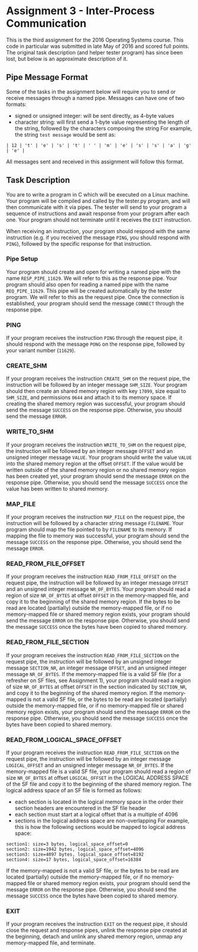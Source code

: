 # Assignment 3 - Inter-Process Communication
This is the third assignment for the 2016 Operating Systems course.
This code in particular was submitted in late May of 2016 and scored full points.
The original task description (and helper tester program) has since been lost, but below is an approximate description of it.

## Pipe Message Format
Some of the tasks in the assignment below will require you to send or receive messages through a named pipe. Messages can have one of two formats:
- signed or unsigned integer: will be sent directly, as 4-byte values
- character string: will first send a 1-byte value representing the length of the string, followed by the characters composing the string
For example, the string `test message` would be sent as:
```
| 12 | 't' | 'e' | 's' | 't' | ' ' | 'm' | 'e' | 's' | 's' | 'a' | 'g' | 'e' |
```
All messages sent and received in this assignment will follow this format.

## Task Description
You are to write a program in C which will be executed on a Linux machine.
Your program will be compiled and called by the tester.py program, and will then communicate with it via pipes.
The tester will send to your program a sequence of instructions and await response from your program after each one.
Your program should not terminate until it receives the `EXIT` instruction.

When receiving an instruction, your program should respond with the same instruction (e.g. if you received the message `PING`, you should respond with `PING`), followed by the specific response for that instruction.

### Pipe Setup
Your program should create and open for writing a named pipe with the name `RESP_PIPE_11629`. We will refer to this as the response pipe.
Your program should also open for reading a named pipe with the name `REQ_PIPE_11629`. This pipe will be created automatically by the tester program. We will refer to this as the request pipe.
Once the connection is established, your program should send the message `CONNECT` through the response pipe.

### PING
If your program receives the instruction `PING` through the request pipe, it should respond with the message `PONG` on the response pipe, followed by your variant number (`11629`).

### CREATE_SHM
If your program receives the instruction `CREATE_SHM` on the request pipe, the instruction will be followed by an integer message `SHM_SIZE`.
Your program should then create an shared memory region with key `17099`, size equal to `SHM_SIZE`, and permissions `0644` and attach it to its memory space.
If creating the shared memory region was successful, your program should send the message `SUCCESS` on the response pipe. Otherwise, you should send the message `ERROR`.

### WRITE_TO_SHM
If your program receives the instruction `WRITE_TO_SHM` on the request pipe, the instruction will be followed by an integer message `OFFSET` and an unsigned integer message `VALUE`.
Your program should write the value `VALUE` into the shared memory region at the offset `OFFSET`.
If the value would be written outside of the shared memory region or no shared memory region has been created yet, your program should send the message `ERROR` on the response pipe. Otherwise, you should send the message `SUCCESS` once the value has been written to shared memory.

### MAP_FILE
If your program receives the instruction `MAP_FILE` on the request pipe, the instruction will be followed by a character string message `FILENAME`.
Your program should map the file pointed to by `FILENAME` to its memory.
If mapping the file to memory was successful, your program should send the message `SUCCESS` on the response pipe. Otherwise, you should send the message `ERROR`.

### READ_FROM_FILE_OFFSET
If your program receives the instruction `READ_FROM_FILE_OFFSET` on the request pipe, the instruction will be followed by an integer message `OFFSET` and an unsigned integer message `NR_OF_BYTES`.
Your program should read a region of size `NR_OF_BYTES` at offset `OFFSET` in the memory-mapped file, and copy it to the beginning of the shared memory region.
If the bytes to be read are located (partially) outside the memory-mapped file, or if no memory-mapped file or shared memory region exists, your program should send the message `ERROR` on the response pipe. Otherwise, you should send the message `SUCCESS` once the bytes have been copied to shared memory.

### READ_FROM_FILE_SECTION
If your program receives the instruction `READ_FROM_FILE_SECTION` on the request pipe, the instruction will be followed by an unsigned integer message `SECTION_NR`, an integer message `OFFSET`, and an unsigned integer message `NR_OF_BYTES`.
If the memory-mapped file is a valid SF file (for a refresher on SF files, see Assignment 1), your program should read a region of size `NR_OF_BYTES` at offset `OFFSET` in the section indicated by `SECTION_NR`, and copy it to the beginning of the shared memory region.
If the memory-mapped is not a valid SF file, or the bytes to be read are located (partially) outside the memory-mapped file, or if no memory-mapped file or shared memory region exists, your program should send the message `ERROR` on the response pipe. Otherwise, you should send the message `SUCCESS` once the bytes have been copied to shared memory.

### READ_FROM_LOGICAL_SPACE_OFFSET
If your program receives the instruction `READ_FROM_FILE_SECTION` on the request pipe, the instruction will be followed by an integer message `LOGICAL_OFFSET` and an unsigned integer message `NR_OF_BYTES`.
If the memory-mapped file is a valid SF file, your program should read a region of size `NR_OF_BYTES` at offset `LOGICAL_OFFSET` in the LOGICAL ADDRESS SPACE of the SF file and copy it to the beginning of the shared memory region.
The logical address space of an SF file is formed as follows:
- each section is located in the logical memory space in the order their section headers are encountered in the SF file header
- each section must start at a logical offset that is a multiple of 4096
- sections in the logical address space are non-overlapping
For example, this is how the following sections would be mapped to logical address space:
```
section1: size=3 bytes, logical_space_offset=0
section2: size=1942 bytes, logical_space_offset=4096
section3: size=4097 bytes, logical_space_offset=8192
section4: size=17 bytes, logical_space_offset=16384
```
If the memory-mapped is not a valid SF file, or the bytes to be read are located (partially) outside the memory-mapped file, or if no memory-mapped file or shared memory region exists, your program should send the message `ERROR` on the response pipe. Otherwise, you should send the message `SUCCESS` once the bytes have been copied to shared memory.

### EXIT
If your program receives the instruction `EXIT` on the request pipe, it should close the request and response pipes, unlink the response pipe created at the beginning, detach and unlink any shared memory region, unmap any memory-mapped file, and terminate.